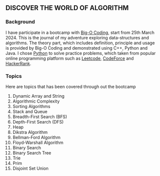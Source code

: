 ## DISCOVER THE WORLD OF ALGORITHM

### Background
I have participate in a bootcamp with [Big-O Coding](https://bigocoding.com/), start from 25th March 2024. This is the journal of my adventure exploring data-structures and algorithms. The theory part, which includes definition, principle and usage is provided by Big-O Coding and demonstrated using C++, Python and Java. I chose [Python](https://www.python.org/) to solve practice problems, which taken from popular online programming platform such as [Leetcode](https://leetcode.com/), [CodeForce](https://codeforces.com/) and [HackerRank](https://www.hackerrank.com/).

### Topics
Here are topics that has been covered through out the bootcamp
1. Dynamic Array and String
2. Algorithmic Complexity
3. Sorting Algorithms
4. Stack and Queue
5. Breadth-First Search (BFS)
6. Depth-First Search (DFS)
7. Heap
8. Dikstra Algorithm
9. Bellman-Ford Algorithm
10. Floyd-Warshall Algorithm
11. Binary Search
12. Binary Search Tree
13. Trie
14. Prim
15. Disjoint Set Union